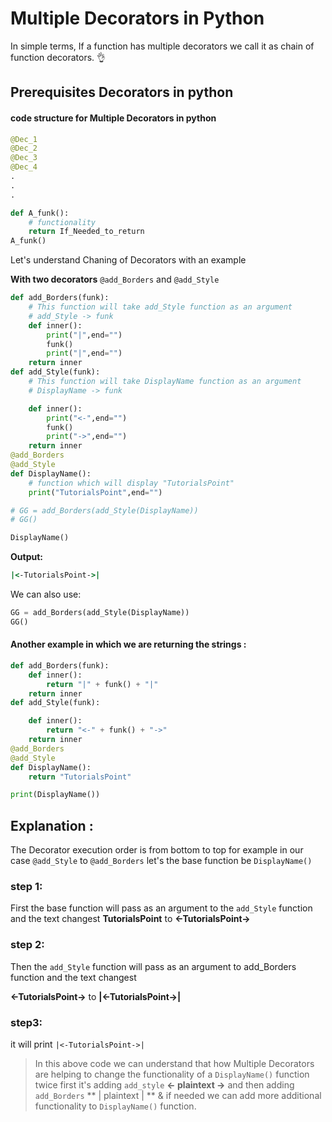 # Multiple Decorators in Python

In simple terms, If a function has multiple decorators we call it as chain of function decorators. 👌

## Prerequisites Decorators in python
#### code structure for Multiple Decorators in python
```python
@Dec_1
@Dec_2
@Dec_3
@Dec_4
.
.
.

def A_funk():
    # functionality
    return If_Needed_to_return
A_funk()
```

Let's understand Chaning of Decorators with an example

**With two decorators** `@add_Borders` and `@add_Style`

```python
def add_Borders(funk):
    # This function will take add_Style function as an argument
    # add_Style -> funk
    def inner():
        print("|",end="")
        funk()
        print("|",end="")
    return inner
def add_Style(funk):
    # This function will take DisplayName function as an argument
    # DisplayName -> funk

    def inner():
        print("<-",end="")
        funk()
        print("->",end="")
    return inner
@add_Borders
@add_Style
def DisplayName():
    # function which will display "TutorialsPoint"
    print("TutorialsPoint",end="")

# GG = add_Borders(add_Style(DisplayName))
# GG()

DisplayName()
```
**Output:** 

```cmd
|<-TutorialsPoint->|
```
We can also use:

```python
GG = add_Borders(add_Style(DisplayName))
GG()
```
#### Another example in which we are returning the strings : 

```python
def add_Borders(funk):
    def inner():
        return "|" + funk() + "|"
    return inner
def add_Style(funk):

    def inner():
        return "<-" + funk() + "->"
    return inner
@add_Borders
@add_Style
def DisplayName():
    return "TutorialsPoint"

print(DisplayName())
```

## Explanation :

The Decorator execution order is from bottom to top for example in our case `@add_Style` to `@add_Borders`
let's the base function be `DisplayName()`

### step 1:

First the base function will pass as an argument to the `add_Style` function and the text changest **TutorialsPoint** to **<-TutorialsPoint->**
### step 2:

Then the `add_Style` function will pass as an argument to add_Borders function and the text changest 

**<-TutorialsPoint->** to **|<-TutorialsPoint->|**

### step3:
it will print `|<-TutorialsPoint->|`

> In this above code we can understand that how Multiple Decorators are helping to change the functionality of a `DisplayName()` function twice first it's adding `add_style`  **<- plaintext ->** and then adding `add_Borders` ** | plaintext | ** & if needed we can add more additional functionality to `DisplayName()` function.
